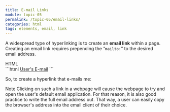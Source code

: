 ```yaml
---
title: E-mail Links
module: topic-05
permalink: /topic-05/email-links/
categories: html
tags: elements, email, link
---
```


<div class="divider-heading"></div>

A widespread type of hyperlinking is to create an **email link** within a page. Creating an email link requires prepending the “`mailto:`” to the desired email address.


<div class="code-heading">
  <span class="html">HTML</span>
</div>
```html
<a href="mailto:user@example.com">User's E-mail</a>
```


So, to create a hyperlink that e-mails me:


<div class="external-embed">
  <p data-height="400" data-theme-id="30567" data-slug-hash="JjXmbwb" data-default-tab="html,result" data-user="michaelcassens" data-embed-version="2" data-pen-title="[Intro-Web-Dev] Topic-05: Links Pt. 4" class="codepen"></p>
</div>


<span class="label label-info">Note</span> Clicking on such a link in a webpage will cause the webpage to try and open the user's default email application. For that reason, it is also good practice to write the full email address out. That way, a user can easily copy the browser's address into the email client of their choice.
